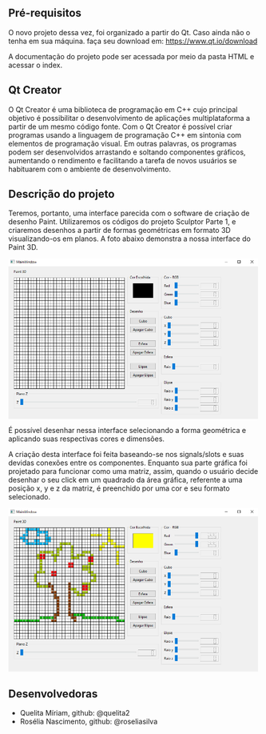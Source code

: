 ## Pré-requisitos

O novo projeto dessa vez, foi organizado a partir do Qt. Caso ainda não o tenha em sua máquina. faça seu download em:  https://www.qt.io/download 

A documentação do projeto pode ser acessada por meio da pasta HTML e acessar o index.

## Qt Creator
  
O Qt Creator é uma biblioteca de programação em C++ cujo principal objetivo é possibilitar o desenvolvimento de aplicações multiplataforma a partir de um mesmo código fonte.
Com o Qt Creator é possível criar programas usando a linguagem de programação C++ em sintonia com elementos de programação visual. Em outras palavras, os programas podem ser desenvolvidos arrastando e soltando componentes gráficos, aumentando o rendimento e facilitando a tarefa de novos usuários se habituarem com o ambiente de desenvolvimento.

## Descrição do projeto

Teremos, portanto, uma interface parecida com o software de criação de desenho Paint. Utilizaremos os códigos do projeto Sculptor Parte 1, e criaremos desenhos a partir de formas geométricas em formato 3D visualizando-os em planos. 
A foto abaixo demonstra a nossa interface do Paint 3D.

<img width="500" alt="Interface do Paint 3D no Qt Creator" title="Imagem 1: Interface do Paint 3D no Qt Creator" src="interface.png" align="middle" />

É possível desenhar nessa interface selecionando a forma geométrica e aplicando suas respectivas cores e dimensões. 

A criação desta interface foi feita baseando-se nos signals/slots e suas devidas conexões entre os componentes. Enquanto sua parte gráfica foi projetado para funcionar como uma matriz, assim, quando o usuário decide desenhar o seu click em um quadrado da área gráfica, referente a uma posição x, y e z da matriz, é preenchido por uma cor e seu formato selecionado.

<img width="500" alt="Desenhando na interface do Paint 3D no Qt Creator" title="Imagem 2: Desenhando na interface do Paint 3D no Qt Creator" src="desenho_teste.png" />

## Desenvolvedoras

- Quelita Míriam, github: @quelita2
- Rosélia Nascimento, github: @roseliasilva
